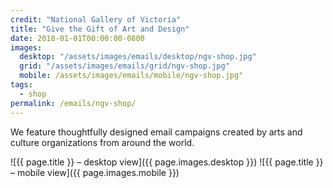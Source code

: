 ```yaml
---
credit: "National Gallery of Victoria"
title: "Give the Gift of Art and Design"
date: 2018-01-01T00:00:00-0800
images:
  desktop: "/assets/images/emails/desktop/ngv-shop.jpg"
  grid: "/assets/images/emails/grid/ngv-shop.jpg"
  mobile: /assets/images/emails/mobile/ngv-shop.jpg"
tags:
  - shop
permalink: /emails/ngv-shop/
---
```

We feature thoughtfully designed email campaigns created by arts and culture organizations from around the world.

![{{ page.title }} – desktop view]({{ page.images.desktop }})
![{{ page.title }} – mobile view]({{ page.images.mobile }})
